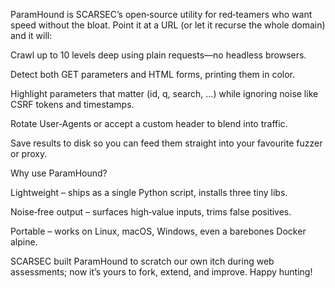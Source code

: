 ParamHound is SCARSEC’s open‑source utility for red‑teamers who want speed without the bloat. Point it at a URL (or let it recurse the whole domain) and it will:

Crawl up to 10 levels deep using plain requests—no headless browsers.

Detect both GET parameters and HTML forms, printing them in color.

Highlight parameters that matter (id, q, search, …) while ignoring noise like CSRF tokens and timestamps.

Rotate User‑Agents or accept a custom header to blend into traffic.

Save results to disk so you can feed them straight into your favourite fuzzer or proxy.

Why use ParamHound?

Lightweight – ships as a single Python script, installs three tiny libs.

Noise‑free output – surfaces high‑value inputs, trims false positives.

Portable – works on Linux, macOS, Windows, even a barebones Docker alpine.

SCARSEC built ParamHound to scratch our own itch during web assessments; now it’s yours to fork, extend, and improve. Happy hunting!
